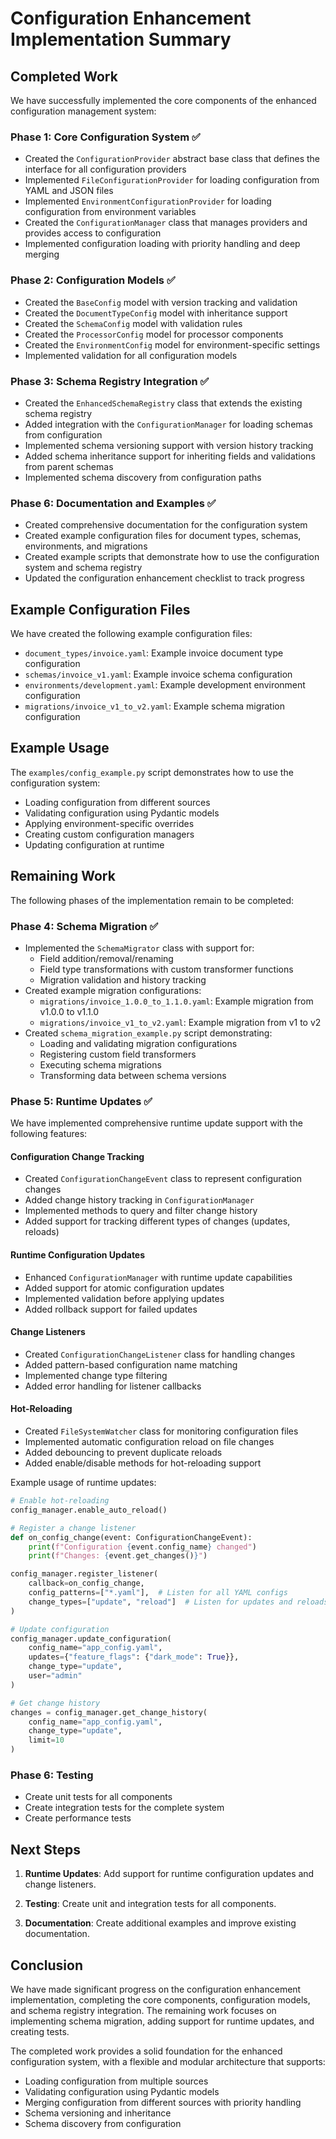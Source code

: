 # Configuration Enhancement Implementation Summary

## Completed Work

We have successfully implemented the core components of the enhanced configuration management system:

### Phase 1: Core Configuration System ✅
- Created the `ConfigurationProvider` abstract base class that defines the interface for all configuration providers
- Implemented `FileConfigurationProvider` for loading configuration from YAML and JSON files
- Implemented `EnvironmentConfigurationProvider` for loading configuration from environment variables
- Created the `ConfigurationManager` class that manages providers and provides access to configuration
- Implemented configuration loading with priority handling and deep merging

### Phase 2: Configuration Models ✅
- Created the `BaseConfig` model with version tracking and validation
- Created the `DocumentTypeConfig` model with inheritance support
- Created the `SchemaConfig` model with validation rules
- Created the `ProcessorConfig` model for processor components
- Created the `EnvironmentConfig` model for environment-specific settings
- Implemented validation for all configuration models

### Phase 3: Schema Registry Integration ✅
- Created the `EnhancedSchemaRegistry` class that extends the existing schema registry
- Added integration with the `ConfigurationManager` for loading schemas from configuration
- Implemented schema versioning support with version history tracking
- Added schema inheritance support for inheriting fields and validations from parent schemas
- Implemented schema discovery from configuration paths

### Phase 6: Documentation and Examples ✅
- Created comprehensive documentation for the configuration system
- Created example configuration files for document types, schemas, environments, and migrations
- Created example scripts that demonstrate how to use the configuration system and schema registry
- Updated the configuration enhancement checklist to track progress

## Example Configuration Files

We have created the following example configuration files:

- `document_types/invoice.yaml`: Example invoice document type configuration
- `schemas/invoice_v1.yaml`: Example invoice schema configuration
- `environments/development.yaml`: Example development environment configuration
- `migrations/invoice_v1_to_v2.yaml`: Example schema migration configuration

## Example Usage

The `examples/config_example.py` script demonstrates how to use the configuration system:

- Loading configuration from different sources
- Validating configuration using Pydantic models
- Applying environment-specific overrides
- Creating custom configuration managers
- Updating configuration at runtime

## Remaining Work

The following phases of the implementation remain to be completed:

### Phase 4: Schema Migration ✅
- Implemented the `SchemaMigrator` class with support for:
  - Field addition/removal/renaming
  - Field type transformations with custom transformer functions
  - Migration validation and history tracking
- Created example migration configurations:
  - `migrations/invoice_1.0.0_to_1.1.0.yaml`: Example migration from v1.0.0 to v1.1.0
  - `migrations/invoice_v1_to_v2.yaml`: Example migration from v1 to v2
- Created `schema_migration_example.py` script demonstrating:
  - Loading and validating migration configurations
  - Registering custom field transformers
  - Executing schema migrations
  - Transforming data between schema versions

### Phase 5: Runtime Updates ✅
We have implemented comprehensive runtime update support with the following features:

#### Configuration Change Tracking
- Created `ConfigurationChangeEvent` class to represent configuration changes
- Added change history tracking in `ConfigurationManager`
- Implemented methods to query and filter change history
- Added support for tracking different types of changes (updates, reloads)

#### Runtime Configuration Updates
- Enhanced `ConfigurationManager` with runtime update capabilities
- Added support for atomic configuration updates
- Implemented validation before applying updates
- Added rollback support for failed updates

#### Change Listeners
- Created `ConfigurationChangeListener` class for handling changes
- Added pattern-based configuration name matching
- Implemented change type filtering
- Added error handling for listener callbacks

#### Hot-Reloading
- Created `FileSystemWatcher` class for monitoring configuration files
- Implemented automatic configuration reload on file changes
- Added debouncing to prevent duplicate reloads
- Added enable/disable methods for hot-reloading support

Example usage of runtime updates:

```python
# Enable hot-reloading
config_manager.enable_auto_reload()

# Register a change listener
def on_config_change(event: ConfigurationChangeEvent):
    print(f"Configuration {event.config_name} changed")
    print(f"Changes: {event.get_changes()}")

config_manager.register_listener(
    callback=on_config_change,
    config_patterns=["*.yaml"],  # Listen for all YAML configs
    change_types=["update", "reload"]  # Listen for updates and reloads
)

# Update configuration
config_manager.update_configuration(
    config_name="app_config.yaml",
    updates={"feature_flags": {"dark_mode": True}},
    change_type="update",
    user="admin"
)

# Get change history
changes = config_manager.get_change_history(
    config_name="app_config.yaml",
    change_type="update",
    limit=10
)
```

### Phase 6: Testing
- Create unit tests for all components
- Create integration tests for the complete system
- Create performance tests

## Next Steps

1. **Runtime Updates**: Add support for runtime configuration updates and change listeners.

2. **Testing**: Create unit and integration tests for all components.

3. **Documentation**: Create additional examples and improve existing documentation.

## Conclusion

We have made significant progress on the configuration enhancement implementation, completing the core components, configuration models, and schema registry integration. The remaining work focuses on implementing schema migration, adding support for runtime updates, and creating tests.

The completed work provides a solid foundation for the enhanced configuration system, with a flexible and modular architecture that supports:

- Loading configuration from multiple sources
- Validating configuration using Pydantic models
- Merging configuration from different sources with priority handling
- Schema versioning and inheritance
- Schema discovery from configuration
